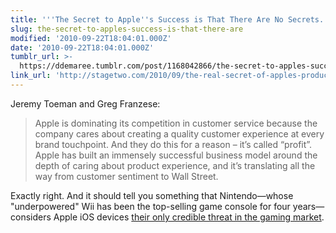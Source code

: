 ```yaml
---
title: '''The Secret to Apple''s Success is That There Are No Secrets.'''
slug: the-secret-to-apples-success-is-that-there-are
modified: '2010-09-22T18:04:01.000Z'
date: '2010-09-22T18:04:01.000Z'
tumblr_url: >-
  https://ddemaree.tumblr.com/post/1168042866/the-secret-to-apples-success-is-that-there-are
link_url: 'http://stagetwo.com/2010/09/the-real-secret-of-apples-product-philosophy/'
---
```

Jeremy Toeman and Greg Franzese:

> Apple is dominating its competition in customer service because the company cares about creating a quality customer experience at every brand touchpoint. And they do this for a reason – it’s called “profit”. Apple has built an immensely successful business model around the depth of caring about product experience, and it’s translating all the way from customer sentiment to Wall Street.

Exactly right. And it should tell you something that Nintendo—whose "underpowered" Wii has been the top-selling game console for four years—considers Apple iOS devices [their only credible threat in the gaming market](http://www.examiner.com/video-game-news-in-atlanta/nintendo-sees-apple-as-its-biggest-threat-not-sony-or-microsoft).
